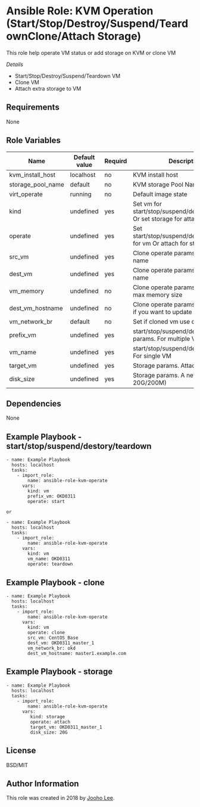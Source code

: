 Ansible Role: KVM Operation (Start/Stop/Destroy/Suspend/TeardownClone/Attach Storage)
=========

This role help operate VM status or add storage on KVM or clone VM

*Details*
- Start/Stop/Destroy/Suspend/Teardown VM
- Clone VM
- Attach extra storage to VM

Requirements
------------
None

Role Variables
--------------

| Name              | Default value | Requird | Description                                                                         |
| ----------------- | ------------- | ------- | ----------------------------------------------------------------------------------- |
| kvm_install_host  | localhost     | no      | KVM install host                                                                    |
| storage_pool_name | default       | no      | KVM storage Pool Name                                                               |
| virt_operate      | running       | no      | Default image state                                                                 |
| kind              | undefined     | yes     | Set vm for start/stop/suspend/destory/teardown Or set storage for attach extra disk |
| operate           | undefined     | yes     | Set start/stop/suspend/destory/teardown for vm Or attach for storage                |
| src_vm            | undefined     | yes     | Clone operate params. The base vm name                                              |
| dest_vm           | undefined     | yes     | Clone operate params. A new vm name                                                 |
| vm_memory         | undefined     | no      | Clone operate params. A new vm max memory size                                      |
| dest_vm_hostname  | undefined     | no      | Clone operate params. Set hostname if you want to update hostname                   |
| vm_network_br     | default       | no      | Set if cloned vm use differen br                                                    |
| prefix_vm         | undefined     | yes     | start/stop/suspend/destory/clone params. For multiple VMs                           |
| vm_name           | undefined     | yes     | start/stop/suspend/destory/clone. For single VM                                     |
| target_vm         | undefined     | yes     | Storage params. Attach VM name                                                      |
| disk_size         | undefined     | yes     | Storage params. A new disk size (ex, 20G/200M)                                      |


Dependencies
------------

None



Example Playbook - start/stop/suspend/destory/teardown
----------------
~~~
- name: Example Playbook
  hosts: localhost
  tasks:
    - import_role:
        name: ansible-role-kvm-operate
      vars:
        kind: vm
        prefix_vm: OKD0311
        operate: start

or

- name: Example Playbook
  hosts: localhost
  tasks:
    - import_role:
        name: ansible-role-kvm-operate
      vars:
        kind: vm
        vm_name: OKD0311
        operate: teardown
~~~



Example Playbook - clone
----------------
~~~
- name: Example Playbook
  hosts: localhost
  tasks:
    - import_role:
        name: ansible-role-kvm-operate
      vars:
        kind: vm
        operate: clone
        src_vm: CentOS_Base
        dest_vm: OKD0311_master_1
        vm_network_br: okd
        dest_vm_hostname: master1.example.com
~~~

Example Playbook - storage
----------------
~~~
- name: Example Playbook
  hosts: localhost
  tasks:
    - import_role:
        name: ansible-role-kvm-operate
      vars:
         kind: storage
         operate: attach
         target_vm: OKD0311_master_1
         disk_size: 20G

~~~


License
-------

BSD/MIT

Author Information
------------------

This role was created in 2018 by [Jooho Lee](http://github.com/jooho).
